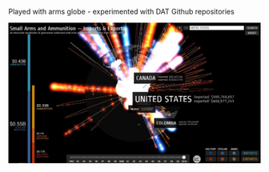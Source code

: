 Played with arms globe - experimented with DAT Github repositories


![Example Image](../project_images/cover_1.jpg?raw=true "Example Image")
